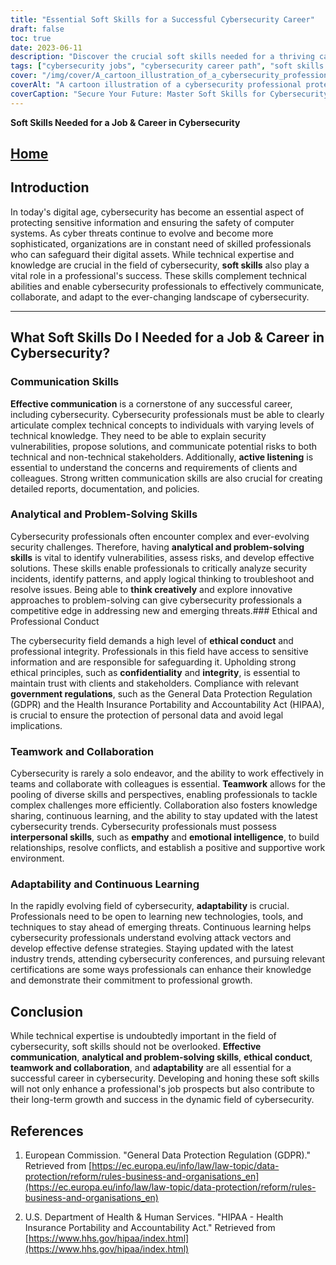 ```yaml
---
title: "Essential Soft Skills for a Successful Cybersecurity Career"
draft: false
toc: true
date: 2023-06-11
description: "Discover the crucial soft skills needed for a thriving career in cybersecurity, complementing technical expertise and ensuring professional success."
tags: ["cybersecurity jobs", "cybersecurity career path", "soft skills in cybersecurity", "communication skills in cybersecurity", "problem-solving in cybersecurity", "ethical conduct in cybersecurity", "teamwork in cybersecurity", "adaptability in cybersecurity", "continuous learning in cybersecurity", "cybersecurity industry trends", "cybersecurity certifications", "cybersecurity professionals", "job skills for cybersecurity", "cybersecurity job market", "professional growth in cybersecurity", "cybersecurity best practices", "cybersecurity risk assessment", "cybersecurity threat analysis", "cybersecurity incident response", "cybersecurity policy development", "cybersecurity awareness", "cybersecurity compliance", "cybersecurity regulations", "cybersecurity data protection", "cybersecurity professional development", "cybersecurity networking", "cybersecurity conferences", "cybersecurity job opportunities", "cybersecurity career advancement", "cybersecurity industry demands"]
cover: "/img/cover/A_cartoon_illustration_of_a_cybersecurity_professional_prot.png"
coverAlt: "A cartoon illustration of a cybersecurity professional protecting data."
coverCaption: "Secure Your Future: Master Soft Skills for Cybersecurity Success"
---
```


**Soft Skills Needed for a Job & Career in Cybersecurity**

## [Home](/cyber-security-career-playbook-start/)

## Introduction

In today's digital age, cybersecurity has become an essential aspect of protecting sensitive information and ensuring the safety of computer systems. As cyber threats continue to evolve and become more sophisticated, organizations are in constant need of skilled professionals who can safeguard their digital assets. While technical expertise and knowledge are crucial in the field of cybersecurity, **soft skills** also play a vital role in a professional's success. These skills complement technical abilities and enable cybersecurity professionals to effectively communicate, collaborate, and adapt to the ever-changing landscape of cybersecurity.

______

## What Soft Skills Do I Needed for a Job & Career in Cybersecurity?

### Communication Skills

**Effective communication** is a cornerstone of any successful career, including cybersecurity. Cybersecurity professionals must be able to clearly articulate complex technical concepts to individuals with varying levels of technical knowledge. They need to be able to explain security vulnerabilities, propose solutions, and communicate potential risks to both technical and non-technical stakeholders. Additionally, **active listening** is essential to understand the concerns and requirements of clients and colleagues. Strong written communication skills are also crucial for creating detailed reports, documentation, and policies.

### Analytical and Problem-Solving Skills

Cybersecurity professionals often encounter complex and ever-evolving security challenges. Therefore, having **analytical and problem-solving skills** is vital to identify vulnerabilities, assess risks, and develop effective solutions. These skills enable professionals to critically analyze security incidents, identify patterns, and apply logical thinking to troubleshoot and resolve issues. Being able to **think creatively** and explore innovative approaches to problem-solving can give cybersecurity professionals a competitive edge in addressing new and emerging threats.### Ethical and Professional Conduct

The cybersecurity field demands a high level of **ethical conduct** and professional integrity. Professionals in this field have access to sensitive information and are responsible for safeguarding it. Upholding strong ethical principles, such as **confidentiality** and **integrity**, is essential to maintain trust with clients and stakeholders. Compliance with relevant **government regulations**, such as the General Data Protection Regulation (GDPR) and the Health Insurance Portability and Accountability Act (HIPAA), is crucial to ensure the protection of personal data and avoid legal implications.

### Teamwork and Collaboration

Cybersecurity is rarely a solo endeavor, and the ability to work effectively in teams and collaborate with colleagues is essential. **Teamwork** allows for the pooling of diverse skills and perspectives, enabling professionals to tackle complex challenges more efficiently. Collaboration also fosters knowledge sharing, continuous learning, and the ability to stay updated with the latest cybersecurity trends. Cybersecurity professionals must possess **interpersonal skills**, such as **empathy** and **emotional intelligence**, to build relationships, resolve conflicts, and establish a positive and supportive work environment.

### Adaptability and Continuous Learning

In the rapidly evolving field of cybersecurity, **adaptability** is crucial. Professionals need to be open to learning new technologies, tools, and techniques to stay ahead of emerging threats. Continuous learning helps cybersecurity professionals understand evolving attack vectors and develop effective defense strategies. Staying updated with the latest industry trends, attending cybersecurity conferences, and pursuing relevant certifications are some ways professionals can enhance their knowledge and demonstrate their commitment to professional growth.

## Conclusion

While technical expertise is undoubtedly important in the field of cybersecurity, soft skills should not be overlooked. **Effective communication**, **analytical and problem-solving skills**, **ethical conduct**, **teamwork and collaboration**, and **adaptability** are all essential for a successful career in cybersecurity. Developing and honing these soft skills will not only enhance a professional's job prospects but also contribute to their long-term growth and success in the dynamic field of cybersecurity.

## References

1. European Commission. "General Data Protection Regulation (GDPR)." Retrieved from [https://ec.europa.eu/info/law/law-topic/data-protection/reform/rules-business-and-organisations_en](https://ec.europa.eu/info/law/law-topic/data-protection/reform/rules-business-and-organisations_en)

2. U.S. Department of Health & Human Services. "HIPAA - Health Insurance Portability and Accountability Act." Retrieved from [https://www.hhs.gov/hipaa/index.html](https://www.hhs.gov/hipaa/index.html)



